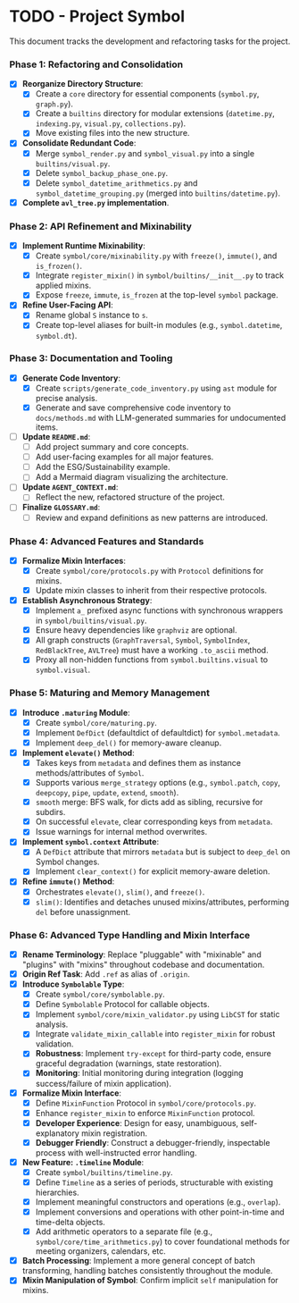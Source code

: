 # TODO - Project Symbol

This document tracks the development and refactoring tasks for the project.

### Phase 1: Refactoring and Consolidation

-   [x] **Reorganize Directory Structure**:
    -   [x] Create a `core` directory for essential components (`symbol.py`, `graph.py`).
    -   [x] Create a `builtins` directory for modular extensions (`datetime.py`, `indexing.py`, `visual.py`, `collections.py`).
    -   [x] Move existing files into the new structure.
-   [x] **Consolidate Redundant Code**:
    -   [x] Merge `symbol_render.py` and `symbol_visual.py` into a single `builtins/visual.py`.
    -   [x] Delete `symbol_backup_phase_one.py`.
    -   [x] Delete `symbol_datetime_arithmetics.py` and `symbol_datetime_grouping.py` (merged into `builtins/datetime.py`).
-   [x] **Complete `avl_tree.py` implementation**.

### Phase 2: API Refinement and Mixinability

-   [x] **Implement Runtime Mixinability**:
    -   [x] Create `symbol/core/mixinability.py` with `freeze()`, `immute()`, and `is_frozen()`.
    -   [x] Integrate `register_mixin()` in `symbol/builtins/__init__.py` to track applied mixins.
    -   [x] Expose `freeze`, `immute`, `is_frozen` at the top-level `symbol` package.
-   [x] **Refine User-Facing API**:
    -   [x] Rename global `S` instance to `s`.
    -   [x] Create top-level aliases for built-in modules (e.g., `symbol.datetime`, `symbol.dt`).

### Phase 3: Documentation and Tooling

-   [x] **Generate Code Inventory**:
    -   [x] Create `scripts/generate_code_inventory.py` using `ast` module for precise analysis.
    -   [x] Generate and save comprehensive code inventory to `docs/methods.md` with LLM-generated summaries for undocumented items.
-   [ ] **Update `README.md`**:
    -   [ ] Add project summary and core concepts.
    -   [ ] Add user-facing examples for all major features.
    -   [ ] Add the ESG/Sustainability example.
    -   [ ] Add a Mermaid diagram visualizing the architecture.
-   [ ] **Update `AGENT_CONTEXT.md`**:
    -   [ ] Reflect the new, refactored structure of the project.
-   [ ] **Finalize `GLOSSARY.md`**:
    -   [ ] Review and expand definitions as new patterns are introduced.

### Phase 4: Advanced Features and Standards

-   [x] **Formalize Mixin Interfaces**:
    -   [x] Create `symbol/core/protocols.py` with `Protocol` definitions for mixins.
    -   [x] Update mixin classes to inherit from their respective protocols.
-   [x] **Establish Asynchronous Strategy**:
    -   [x] Implement `a_` prefixed async functions with synchronous wrappers in `symbol/builtins/visual.py`.
    -   [x] Ensure heavy dependencies like `graphviz` are optional.
    -   [x] All graph constructs (`GraphTraversal`, `Symbol`, `SymbolIndex`, `RedBlackTree`, `AVLTree`) must have a working `.to_ascii` method.
    -   [x] Proxy all non-hidden functions from `symbol.builtins.visual` to `symbol.visual`.

### Phase 5: Maturing and Memory Management

-   [x] **Introduce `.maturing` Module**:
    -   [x] Create `symbol/core/maturing.py`.
    -   [x] Implement `DefDict` (defaultdict of defaultdict) for `symbol.metadata`.
    -   [x] Implement `deep_del()` for memory-aware cleanup.
-   [x] **Implement `elevate()` Method**:
    -   [x] Takes keys from `metadata` and defines them as instance methods/attributes of `Symbol`.
    -   [x] Supports various `merge_strategy` options (e.g., `symbol.patch`, `copy`, `deepcopy`, `pipe`, `update`, `extend`, `smooth`).
    -   [x] `smooth` merge: BFS walk, for dicts add as sibling, recursive for subdirs.
    -   [x] On successful `elevate`, clear corresponding keys from `metadata`.
    -   [x] Issue warnings for internal method overwrites.
-   [x] **Implement `symbol.context` Attribute**:
    -   [x] A `DefDict` attribute that mirrors `metadata` but is subject to `deep_del` on Symbol changes.
    -   [x] Implement `clear_context()` for explicit memory-aware deletion.
-   [x] **Refine `immute()` Method**:
    -   [x] Orchestrates `elevate()`, `slim()`, and `freeze()`.
    -   [x] `slim()`: Identifies and detaches unused mixins/attributes, performing `del` before unassignment.

### Phase 6: Advanced Type Handling and Mixin Interface

-   [x] **Rename Terminology**: Replace "pluggable" with "mixinable" and "plugins" with "mixins" throughout codebase and documentation.
-   [x] **Origin Ref Task**: Add `.ref` as alias of `.origin`.
-   [x] **Introduce `Symbolable` Type**:
    -   [x] Create `symbol/core/symbolable.py`.
    -   [x] Define `Symbolable` Protocol for callable objects.
    -   [x] Implement `symbol/core/mixin_validator.py` using `LibCST` for static analysis.
    -   [x] Integrate `validate_mixin_callable` into `register_mixin` for robust validation.
    -   [x] **Robustness**: Implement `try-except` for third-party code, ensure graceful degradation (warnings, state restoration).
    -   [x] **Monitoring**: Initial monitoring during integration (logging success/failure of mixin application).
-   [x] **Formalize Mixin Interface**:
    -   [x] Define `MixinFunction` Protocol in `symbol/core/protocols.py`.
    -   [x] Enhance `register_mixin` to enforce `MixinFunction` protocol.
    -   [x] **Developer Experience**: Design for easy, unambiguous, self-explanatory mixin registration.
    -   [x] **Debugger Friendly**: Construct a debugger-friendly, inspectable process with well-instructed error handling.
-   [x] **New Feature: `.timeline` Module**:
    -   [x] Create `symbol/builtins/timeline.py`.
    -   [x] Define `Timeline` as a series of periods, structurable with existing hierarchies.
    -   [x] Implement meaningful constructors and operations (e.g., `overlap`).
    -   [x] Implement conversions and operations with other point-in-time and time-delta objects.
    -   [x] Add arithmetic operators to a separate file (e.g., `symbol/core/time_arithmetics.py`) to cover foundational methods for meeting organizers, calendars, etc.
-   [x] **Batch Processing**: Implement a more general concept of batch transforming, handling batches consistently throughout the module.
-   [x] **Mixin Manipulation of Symbol**: Confirm implicit `self` manipulation for mixins.
